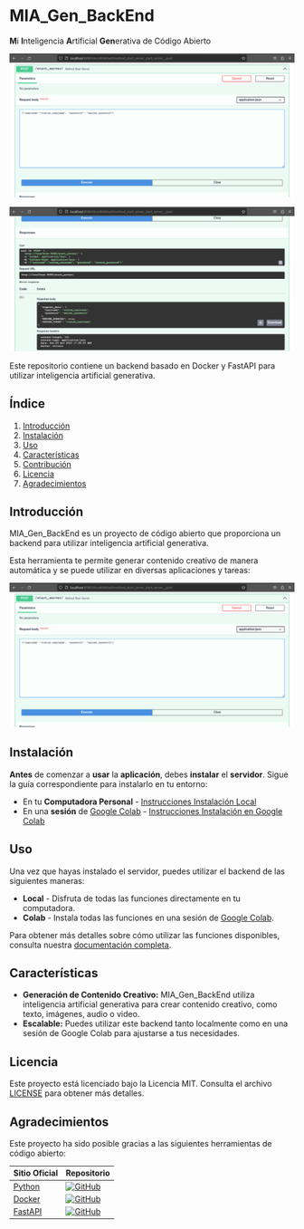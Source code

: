# MIA_Gen_BackEnd

**M**i **I**nteligencia **A**rtificial **Gen**erativa de Código Abierto

![preview_1](https://github.com/coder160/MIA_Gen_OpenSource/blob/main/previews/1.png?raw=true)

![preview_2](https://github.com/coder160/MIA_Gen_OpenSource/blob/main/previews/2.png?raw=true)

Este repositorio contiene un backend basado en Docker y FastAPI para utilizar inteligencia artificial generativa.

## Índice

1. [Introducción](#introducción)
2. [Instalación](#instalación)
3. [Uso](#uso)
4. [Características](#características)
5. [Contribución](#contribución)
6. [Licencia](#licencia)
7. [Agradecimientos](#agradecimientos)

## Introducción

MIA_Gen_BackEnd es un proyecto de código abierto que proporciona un backend para utilizar inteligencia artificial generativa. 

Esta herramienta te permite generar contenido creativo de manera automática y se puede utilizar en diversas aplicaciones y tareas:


![preview_1](https://github.com/coder160/MIA_Gen_OpenSource/blob/main/previews/1.png?raw=true)


## Instalación

**Antes** de comenzar a **usar** la **aplicación**, debes **instalar** el **servidor**. Sigue la guía correspondiente para instalarlo en tu entorno:

* En tu **Computadora Personal** - [Instrucciones Instalación Local](https://github.com/coder160/MIA_Gen_OpenSource/tree/main/backend/local/readme.md)
* En una **sesión** de [Google Colab](https://colab.research.google.com/) - [Instrucciones Instalación en Google Colab](https://github.com/coder160/MIA_Gen_OpenSource/tree/main/backend/colab/readme.md)



## Uso

Una vez que hayas instalado el servidor, puedes utilizar el backend de las siguientes maneras:

* **Local** - Disfruta de todas las funciones directamente en tu computadora.
* **Colab** - Instala todas las funciones en una sesión de [Google Colab](https://colab.research.google.com/).


Para obtener más detalles sobre cómo utilizar las funciones disponibles, consulta nuestra [documentación completa](https://link_a_la_documentación).

## Características

- **Generación de Contenido Creativo:** MIA_Gen_BackEnd utiliza inteligencia artificial generativa para crear contenido creativo, como texto, imágenes, audio o video.
- **Escalable:** Puedes utilizar este backend tanto localmente como en una sesión de Google Colab para ajustarse a tus necesidades.



## Licencia

Este proyecto está licenciado bajo la Licencia MIT. Consulta el archivo [LICENSE](https://github.com/coder160/MIA_Gen_OpenSource/tree/main/Readme.md) para obtener más detalles.

## Agradecimientos

Este proyecto ha sido posible gracias a las siguientes herramientas de código abierto:

| Sitio Oficial                             | Repositorio                                     |
| ---------------------------------------- | --------------------------------------------- |
| [Python](https://www.python.org/)        | [![GitHub](https://img.shields.io/badge/github-%23121011.svg?style=for-the-badge&logo=github&logoColor=white)](https://github.com/python) |
| [Docker](https://www.docker.com/)       | [![GitHub](https://img.shields.io/badge/github-%23121011.svg?style=for-the-badge&logo=github&logoColor=white)](https://github.com/docker) |
| [FastAPI](https://fastapi.tiangolo.com/) | [![GitHub](https://img.shields.io/badge/github-%23121011.svg?style=for-the-badge&logo=github&logoColor=white)](https://github.com/tiangolo/fastapi) |
